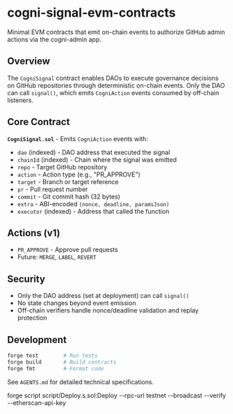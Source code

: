 # cogni-signal-evm-contracts

Minimal EVM contracts that emit on-chain events to authorize GitHub admin actions via the cogni-admin app.

## Overview

The `CogniSignal` contract enables DAOs to execute governance decisions on GitHub repositories through deterministic on-chain events. Only the DAO can call `signal()`, which emits `CogniAction` events consumed by off-chain listeners.

## Core Contract

**`CogniSignal.sol`** - Emits `CogniAction` events with:
- `dao` (indexed) - DAO address that executed the signal
- `chainId` (indexed) - Chain where the signal was emitted  
- `repo` - Target GitHub repository
- `action` - Action type (e.g., "PR_APPROVE")
- `target` - Branch or target reference
- `pr` - Pull request number
- `commit` - Git commit hash (32 bytes)
- `extra` - ABI-encoded `(nonce, deadline, paramsJson)`
- `executor` (indexed) - Address that called the function

## Actions (v1)

- `PR_APPROVE` - Approve pull requests
- Future: `MERGE`, `LABEL`, `REVERT`

## Security

- Only the DAO address (set at deployment) can call `signal()`
- No state changes beyond event emission
- Off-chain verifiers handle nonce/deadline validation and replay protection

## Development

```bash
forge test        # Run tests
forge build       # Build contracts  
forge fmt         # Format code
```

See `AGENTS.md` for detailed technical specifications.

forge script script/Deploy.s.sol:Deploy --rpc-url testnet --broadcast --verify --etherscan-api-key <key optional>
